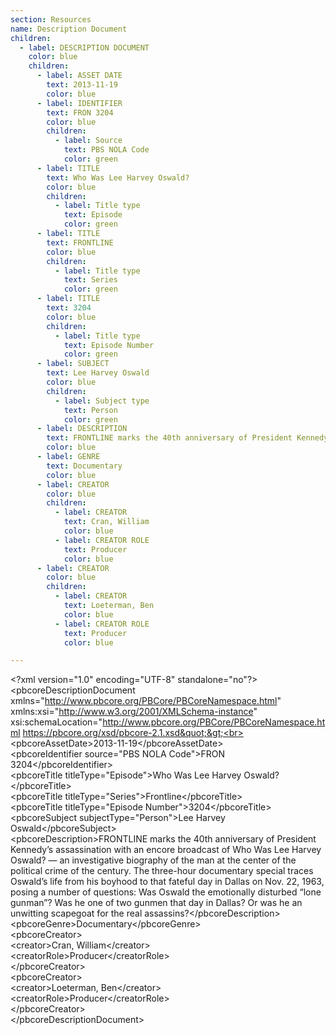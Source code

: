 ```yaml
---
section: Resources
name: Description Document
children:
  - label: DESCRIPTION DOCUMENT
    color: blue
    children:
      - label: ASSET DATE
        text: 2013-11-19
        color: blue
      - label: IDENTIFIER
        text: FRON 3204
        color: blue
        children:
          - label: Source
            text: PBS NOLA Code
            color: green
      - label: TITLE
        text: Who Was Lee Harvey Oswald?
        color: blue
        children:
          - label: Title type
            text: Episode
            color: green
      - label: TITLE
        text: FRONTLINE
        color: blue
        children:
          - label: Title type
            text: Series
            color: green
      - label: TITLE
        text: 3204
        color: blue
        children:
          - label: Title type
            text: Episode Number
            color: green
      - label: SUBJECT
        text: Lee Harvey Oswald
        color: blue
        children:
          - label: Subject type
            text: Person
            color: green
      - label: DESCRIPTION
        text: FRONTLINE marks the 40th anniversary of President Kennedy’s assassination with an encore broadcast of Who Was Lee Harvey Oswald? — an investigative biography of the man at the center of the political crime of the century. The three-hour documentary special traces Oswald’s life from his boyhood to that fateful day in Dallas on Nov. 22, 1963, posing a number of questions - Was Oswald the emotionally disturbed “lone gunman”? Was he one of two gunmen that day in Dallas? Or was he an unwitting scapegoat for the real assassins?
        color: blue
      - label: GENRE
        text: Documentary
        color: blue
      - label: CREATOR
        color: blue
        children:
          - label: CREATOR
            text: Cran, William
            color: blue
          - label: CREATOR ROLE
            text: Producer
            color: blue
      - label: CREATOR
        color: blue
        children:
          - label: CREATOR
            text: Loeterman, Ben
            color: blue
          - label: CREATOR ROLE
            text: Producer
            color: blue

---
```


&lt;?xml version=&quot;1.0&quot; encoding=&quot;UTF-8&quot; standalone=&quot;no&quot;?&gt;<br>
&lt;pbcoreDescriptionDocument xmlns=&quot;http://www.pbcore.org/PBCore/PBCoreNamespace.html&quot; xmlns:xsi=&quot;http://www.w3.org/2001/XMLSchema-instance&quot; xsi:schemaLocation=&quot;http://www.pbcore.org/PBCore/PBCoreNamespace.html https://pbcore.org/xsd/pbcore-2.1.xsd&quot;&gt;<br>
  &lt;pbcoreAssetDate&gt;2013-11-19&lt;/pbcoreAssetDate&gt;<br>
  &lt;pbcoreIdentifier source=&quot;PBS NOLA Code&quot;&gt;FRON 3204&lt;/pbcoreIdentifier&gt;<br>
  &lt;pbcoreTitle titleType=&quot;Episode&quot;&gt;Who Was Lee Harvey Oswald?&lt;/pbcoreTitle&gt;<br>
  &lt;pbcoreTitle titleType=&quot;Series&quot;&gt;Frontline&lt;/pbcoreTitle&gt;<br>
  &lt;pbcoreTitle titleType=&quot;Episode Number&quot;&gt;3204&lt;/pbcoreTitle&gt;<br>
  &lt;pbcoreSubject subjectType=&quot;Person&quot;&gt;Lee Harvey Oswald&lt;/pbcoreSubject&gt;<br>
  &lt;pbcoreDescription&gt;FRONTLINE marks the 40th anniversary of President Kennedy&rsquo;s assassination with an encore broadcast of Who Was Lee Harvey Oswald? &mdash; an investigative biography of the man at the center of the political crime of the century. The three-hour documentary special traces Oswald&rsquo;s life from his boyhood to that fateful day in Dallas on Nov. 22, 1963, posing a number of questions: Was Oswald the emotionally disturbed &ldquo;lone gunman&rdquo;? Was he one of two gunmen that day in Dallas? Or was he an unwitting scapegoat for the real assassins?&lt;/pbcoreDescription&gt;<br>
  &lt;pbcoreGenre&gt;Documentary&lt;/pbcoreGenre&gt;<br>
  &lt;pbcoreCreator&gt;<br>
    &lt;creator&gt;Cran, William&lt;/creator&gt;<br>
    &lt;creatorRole&gt;Producer&lt;/creatorRole&gt;<br>
  &lt;/pbcoreCreator&gt;<br>
  &lt;pbcoreCreator&gt;<br>
    &lt;creator&gt;Loeterman, Ben&lt;/creator&gt;<br>
    &lt;creatorRole&gt;Producer&lt;/creatorRole&gt;<br>
  &lt;/pbcoreCreator&gt;<br>
&lt;/pbcoreDescriptionDocument&gt;<br>
